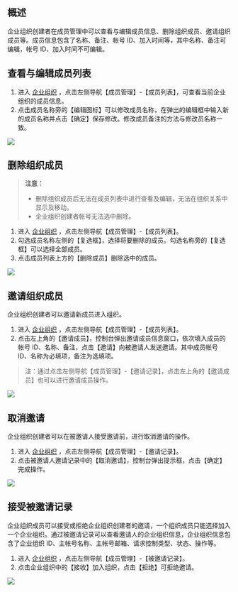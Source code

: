 ## 概述

企业组织创建者在成员管理中可以查看与编辑成员信息、删除组织成员、邀请组织成员等。成员信息包含了名称、备注、帐号 ID、加入时间等，其中名称、备注可编辑，帐号 ID、加入时间不可编辑。

## 查看与编辑成员列表

1. 进入 [企业组织](https://console.cloud.tencent.com/organization) ，点击左侧导航【成员管理】-【成员列表】，可查看当前企业组织的成员信息。
2. 点击成员名称旁的【编辑图标】可以修改成员名称，在弹出的编辑框中输入新的成员名称并点击【确定】保存修改。修改成员备注的方法与修改员名称一致。

![](https://main.qcloudimg.com/raw/26099f9fbf4752689b4ea2ee4e6d55ec.png)

## 删除组织成员

> **注意：**
> - 删除组织成员后无法在成员列表中进行查看及编辑，无法在组织关系中显示及移动。
> - 企业组织创建者帐号无法选中删除。

1. 进入 [企业组织](https://console.cloud.tencent.com/organization) ，点击左侧导航【成员管理】-【成员列表】。
2. 勾选成员名称左侧的【复选框】，选择将要删除的成员。勾选名称旁的【复选框】可以选择全部成员。
3. 点击成员列表上方的【删除成员】删除选中的成员。

![](https://main.qcloudimg.com/raw/050318b2c79f684ae537076a12876445.png)

## 邀请组织成员

企业组织创建者可以邀请新成员进入组织。

1. 进入 [企业组织](https://console.cloud.tencent.com/organization) ，点击左侧导航【成员管理】-【成员列表】。
2. 点击左上角的【邀请成员】，控制台弹出邀请成员信息窗口，依次填入成员的帐号 ID、名称、备注，点击【邀请】向被邀请人发送邀请。其中成员帐号 ID、名称为必填项，备注为选填项。

>注：通过点击左侧导航【成员管理】-【邀请记录】，点击左上角的【邀请成员】也可以进行邀请成员操作。

![](https://main.qcloudimg.com/raw/25806472fa0da53ef1a44dfa49597876.png)

## 取消邀请

企业组织创建者可以在被邀请人接受邀请前，进行取消邀请的操作。

1. 进入 [企业组织](https://console.cloud.tencent.com/organization) ，点击左侧导航【成员管理】-【邀请记录】。
2. 点击被邀请人邀请记录中的【取消邀请】，控制台弹出提示框，点击【确定】完成操作。

![](https://main.qcloudimg.com/raw/20e7a9a12189218f2ddc5e23e71ff012.png)

## 接受被邀请记录

企业组织成员可以接受或拒绝企业组织创建者的邀请，一个组织成员只能选择加入一个企业组织。通过被邀请记录可以查看邀请人的企业组织信息，企业组织信息包含了企业组织 ID、主帐号名称、主帐号邮箱、请求控制类型、状态、操作等。

1. 进入 [企业组织](https://console.cloud.tencent.com/organization) ，点击左侧导航【成员管理】-【被邀请记录】。
2. 点击企业组织中的【接收】加入组织，点击【拒绝】可拒绝邀请。

![](https://main.qcloudimg.com/raw/499f73102e22184cfec7b29aa248c79d.png)
